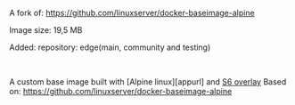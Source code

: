 A fork of: https://github.com/linuxserver/docker-baseimage-alpine

Image size: 19,5 MB

Added: repository: edge(main, community and testing)

&nbsp;

A custom base image built with [Alpine linux][appurl] and [S6 overlay](https://github.com/just-containers/s6-overlay) Based on: https://github.com/linuxserver/docker-baseimage-alpine
